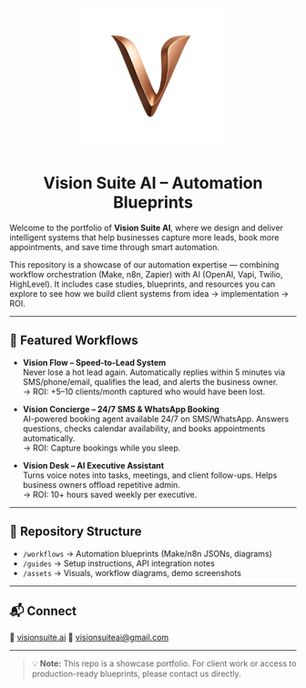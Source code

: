 <p align="center">
  <img src="assets/simple-logo.png" alt="Vision Suite AI Logo" width="250"/>
</p>

<h1 align="center">Vision Suite AI – Automation Blueprints</h1>

Welcome to the portfolio of **Vision Suite AI**, where we design and deliver intelligent systems that help businesses capture more leads, book more appointments, and save time through smart automation.  

This repository is a showcase of our automation expertise — combining workflow orchestration (Make, n8n, Zapier) with AI (OpenAI, Vapi, Twilio, HighLevel). It includes case studies, blueprints, and resources you can explore to see how we build client systems from idea → implementation → ROI.  

---

## 🌟 Featured Workflows  

- **Vision Flow – Speed-to-Lead System**  
  Never lose a hot lead again. Automatically replies within 5 minutes via SMS/phone/email, qualifies the lead, and alerts the business owner.  
  → ROI: +5–10 clients/month captured who would have been lost.  

- **Vision Concierge – 24/7 SMS & WhatsApp Booking**  
  AI-powered booking agent available 24/7 on SMS/WhatsApp. Answers questions, checks calendar availability, and books appointments automatically.  
  → ROI: Capture bookings while you sleep.  

- **Vision Desk – AI Executive Assistant**  
  Turns voice notes into tasks, meetings, and client follow-ups. Helps business owners offload repetitive admin.  
  → ROI: 10+ hours saved weekly per executive.  

---

## 📂 Repository Structure  

- `/workflows` → Automation blueprints (Make/n8n JSONs, diagrams)  
- `/guides` → Setup instructions, API integration notes 
- `/assets` → Visuals, workflow diagrams, demo screenshots  

---

## 📬 Connect  

🔗 [visionsuite.ai](https://visionsuite.ai)
📧 visionsuiteai@gmail.com  

---

> 💡 **Note:** This repo is a showcase portfolio. For client work or access to production-ready blueprints, please contact us directly.
